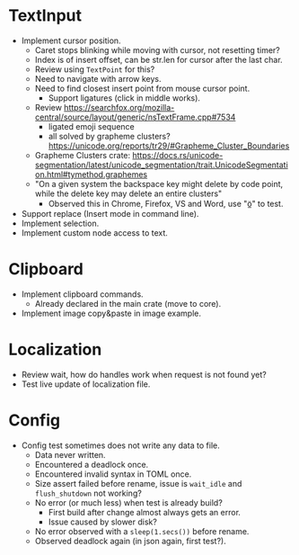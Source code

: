 # TextInput

* Implement cursor position.
    - Caret stops blinking while moving with cursor, not resetting timer?
    - Index is of insert offset, can be str.len for cursor after the last char.
    - Review using `TextPoint` for this?
    - Need to navigate with arrow keys.
    - Need to find closest insert point from mouse cursor point.
        - Support ligatures (click in middle works).
    - Review https://searchfox.org/mozilla-central/source/layout/generic/nsTextFrame.cpp#7534
        - ligated emoji sequence
        - all solved by grapheme clusters? https://unicode.org/reports/tr29/#Grapheme_Cluster_Boundaries
    - Grapheme Clusters crate: https://docs.rs/unicode-segmentation/latest/unicode_segmentation/trait.UnicodeSegmentation.html#tymethod.graphemes
    - "On a given system the backspace key might delete by code point, while the delete key may delete an entire clusters"
        - Observed this in Chrome, Firefox, VS and Word, use "ö̲" to test.
* Support replace (Insert mode in command line).
* Implement selection.
* Implement custom node access to text.

# Clipboard

* Implement clipboard commands.
    - Already declared in the main crate (move to core).
* Implement image copy&paste in image example.

# Localization

* Review wait, how do handles work when request is not found yet?
* Test live update of localization file.

# Config

* Config test sometimes does not write any data to file.
    - Data never written.
    - Encountered a deadlock once.
    - Encountered invalid syntax in TOML once.
    - Size assert failed before rename, issue is `wait_idle` and `flush_shutdown` not working?
    - No error (or much less) when test is already build?
        - First build after change almost always gets an error.
        - Issue caused by slower disk?
    - No error observed with a `sleep(1.secs())` before rename.
    - Observed deadlock again (in json again, first test?).